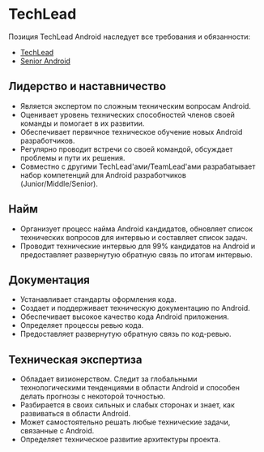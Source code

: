 # TechLead

Позиция TechLead Android наследует все требования и обязанности:

* [TechLead](techlead.md)
* [Senior Android](senior.md)

## Лидерство и наставничество

* Является экспертом по сложным техническим вопросам Android.
* Оценивает уровень технических способностей членов своей команды и помогает в их развитии.
* Обеспечивает первичное техническое обучение новых Android разработчиков.
* Регулярно проводит встречи со своей командой, обсуждает проблемы и пути их решения.
* Совместно с другими TechLead'ами/TeamLead'ами разрабатывает набор компетенций для Android разработчиков (Junior/Middle/Senior).

## Найм

* Организует процесс найма Android кандидатов, обновляет список технических вопросов для интервью и составляет список задач.
* Проводит технические интервью для 99% кандидатов на Android и предоставляет развернутую обратную связь по итогам интервью.

## Документация

* Устанавливает стандарты оформления кода.
* Создает и поддерживает техническую документацию по Android.
* Обеспечивает высокое качество кода Android приложения.
* Определяет процессы ревью кода.
* Предоставляет развернутую обратную связь по код-ревью.

## Техническая экспертиза

* Обладает визионерством. Следит за глобальными технологическими тенденциями в области Android и способен делать прогнозы с некоторой точностью.
* Разбирается в своих сильных и слабых сторонах и знает, как развиваться в области Android.
* Может самостоятельно решать любые технические задачи, связанные с Android.
* Определяет техническое развитие архитектуры проекта.
